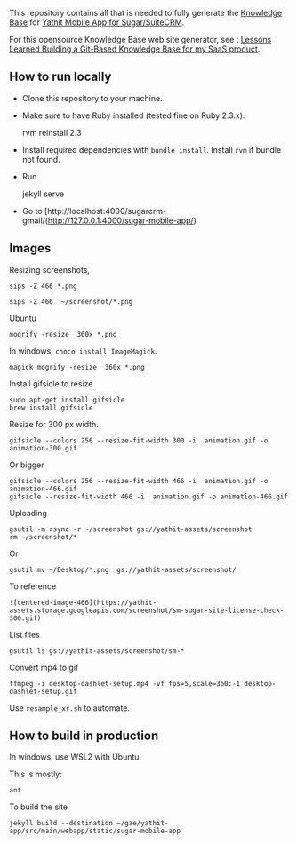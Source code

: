 This repository contains all that is needed to fully generate the [Knowledge Base](https://www.yathit.com/sugar-mobile-app/overview.html) for [Yathit Mobile App for Sugar/SuiteCRM](https://www.yathit.com/suitecrm-mobile-app/index.html).

For this opensource Knowledge Base web site generator, see : [Lessons Learned Building a Git-Based Knowledge Base for my SaaS product](https://www.wisecashhq.com/blog/lessons-learned-creating-a-git-based-knowledge-base-for-my-saas-product).


## How to run locally

* Clone this repository to your machine.
* Make sure to have Ruby installed (tested fine on Ruby 2.3.x).

     rvm reinstall 2.3 

* Install required dependencies with `bundle install`. Install `rvm` if bundle not found.
* Run 

    jekyll serve
    
* Go to [http://localhost:4000/sugarcrm-gmail/(http://127.0.0.1:4000/sugar-mobile-app/)

## Images

Resizing screenshots, 

    sips -Z 466 *.png

    sips -Z 466  ~/screenshot/*.png

Ubuntu
    
    mogrify -resize  360x *.png

In windows, `choco install ImageMagick`.

    magick mogrify -resize  360x *.png
    
Install gifsicle to resize

    sudo apt-get install gifsicle
    brew install gifsicle
    
Resize for 300 px width.
    
    gifsicle --colors 256 --resize-fit-width 300 -i  animation.gif -o animation-300.gif     
    
Or bigger     
     
    gifsicle --colors 256 --resize-fit-width 466 -i  animation.gif -o animation-466.gif      
    gifsicle --resize-fit-width 466 -i  animation.gif -o animation-466.gif      

Uploading

    gsutil -m rsync -r ~/screenshot gs://yathit-assets/screenshot
    rm ~/screenshot/*

Or

    gsutil mv ~/Desktop/*.png  gs://yathit-assets/screenshot/
    
To reference 

    ![centered-image-466](https://yathit-assets.storage.googleapis.com/screenshot/sm-sugar-site-license-check-300.gif)    
    
List files

    gsutil ls gs://yathit-assets/screenshot/sm-*
    
Convert mp4 to gif 

    ffmpeg -i desktop-dashlet-setup.mp4 -vf fps=5,scale=360:-1 desktop-dashlet-setup.gif   
    
Use `resample_xr.sh` to automate.    

## How to build in production

In windows, use WSL2 with Ubuntu.

This is mostly:

    ant
    
To build the site    

    jekyll build --destination ~/gae/yathit-app/src/main/webapp/static/sugar-mobile-app


